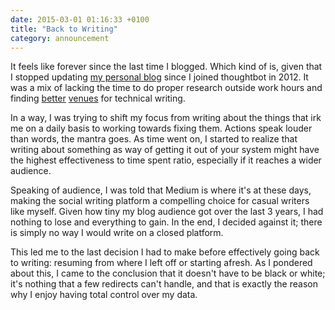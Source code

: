 ```yaml
---
date: 2015-03-01 01:16:33 +0100
title: "Back to Writing"
category: announcement
---
```


It feels like forever since the last time I blogged. Which kind of is, given that I stopped updating [my personal blog][kaishinlab] since I joined thoughtbot in 2012. It was a mix of lacking the time to do proper research outside work hours and finding [better][robots] [venues][smashing] for technical writing.

In a way, I was trying to shift my focus from writing about the things that irk me on a daily basis to working towards fixing them. Actions speak louder than words, the mantra goes. As time went on, I started to realize that writing about something as way of getting it out of your system might have the highest effectiveness to time spent ratio, especially if it reaches a wider audience.

Speaking of audience, I was told that Medium is where it's at these days, making the social writing platform a compelling choice for casual writers like myself. Given how tiny my blog audience got over the last 3 years, I had nothing to lose and everything to gain. In the end, I decided against it; there is simply no way I would write on a closed platform.

This led me to the last decision I had to make before effectively going back to writing: resuming from where I left off or starting afresh. As I pondered about this, I came to the conclusion that it doesn't have to be black or white; it's nothing that a few redirects can't handle, and that is exactly the reason why I enjoy having total control over my data.

[kaishinlab]: http://kaishinlab.com
[robots]: https://robots.thoughtbot.com
[smashing]: http://www.smashingmagazine.com/
